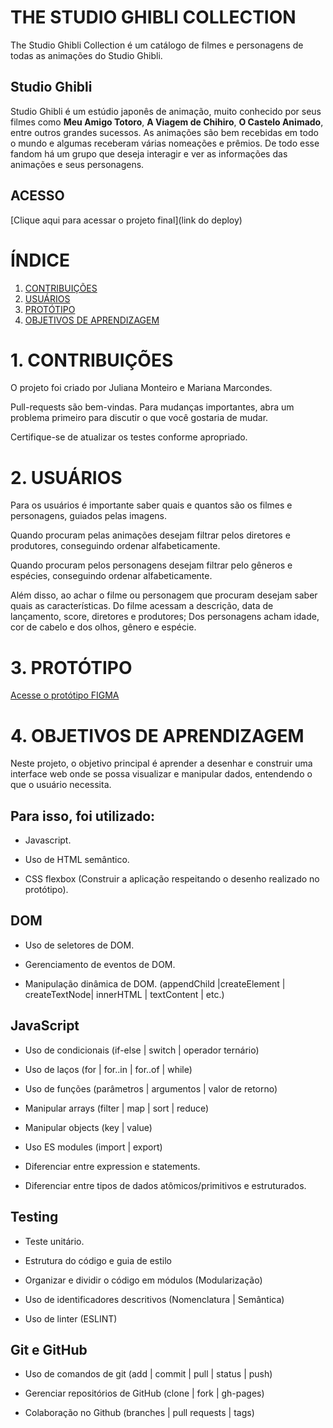 # THE STUDIO GHIBLI COLLECTION
The Studio Ghibli Collection é um catálogo de filmes e personagens de todas as animações do Studio Ghibli. 

## Studio Ghibli
Studio Ghibli é um estúdio japonês de animação, muito
conhecido por seus filmes como **Meu Amigo Totoro**,
**A Viagem de Chihiro**, **O Castelo Animado**, entre outros grandes sucessos.
As animações são bem recebidas em todo o mundo e algumas receberam
várias nomeações e prêmios. De todo esse fandom há um grupo que deseja
interagir e ver as informações das animações e seus personagens.

## ACESSO
[Clique aqui para acessar o projeto final](link do deploy)

# ÍNDICE
1. [CONTRIBUIÇÕES](#CONTRIBUIÇÕES)
2. [USUÁRIOS](#USUÁRIOS)
3. [PROTÓTIPO](#PROTÓTIPO)
4. [OBJETIVOS DE APRENDIZAGEM](#OBJETIVOSDEAPRENDIZAGEM)

# 1. CONTRIBUIÇÕES
O projeto foi criado por Juliana Monteiro e Mariana Marcondes. 

Pull-requests são bem-vindas. Para mudanças importantes, abra um problema primeiro para discutir o que você gostaria de mudar.

Certifique-se de atualizar os testes conforme apropriado.
# 2. USUÁRIOS
Para os usuários é importante saber quais e quantos são os filmes e personagens, guiados pelas imagens.

Quando procuram pelas animações desejam filtrar pelos diretores e produtores, conseguindo ordenar alfabeticamente. 

Quando procuram pelos personagens desejam filtrar pelo gêneros e espécies, conseguindo ordenar alfabeticamente. 

Além disso, ao achar o filme ou personagem que procuram desejam saber quais as características. Do filme acessam a descrição, data de lançamento, score, diretores e produtores; Dos personagens acham idade, cor de cabelo e dos olhos, gênero e espécie. 
 
# 3. PROTÓTIPO
[Acesse o protótipo FIGMA](https://www.figma.com/file/b6xHNBIhvOnxoEDV33lGMf/Projeto-Ghibli?node-id=0%3A817)

# 4. OBJETIVOS DE APRENDIZAGEM
Neste projeto, o objetivo principal é aprender a desenhar e construir uma interface web onde se possa visualizar e manipular dados, entendendo o que o usuário necessita.

## Para isso, foi utilizado:

- Javascript.

- Uso de HTML semântico.

- CSS flexbox (Construir a aplicação respeitando o desenho realizado no protótipo).

## DOM 
- Uso de seletores de DOM.

- Gerenciamento de eventos de DOM.

- Manipulação dinâmica de DOM. (appendChild |createElement | createTextNode| innerHTML | textContent | etc.)

## JavaScript

- Uso de condicionais (if-else | switch | operador ternário)

- Uso de laços (for | for..in | for..of | while)

- Uso de funções (parâmetros | argumentos | valor de retorno)

- Manipular arrays (filter | map | sort | reduce)

- Manipular objects (key | value)

- Uso ES modules (import | export)

- Diferenciar entre expression e statements.

- Diferenciar entre tipos de dados atômicos/primitivos e estruturados.

## Testing

- Teste unitário.

- Estrutura do código e guia de estilo

- Organizar e dividir o código em módulos (Modularização)

- Uso de identificadores descritivos (Nomenclatura | Semântica)

- Uso de linter (ESLINT)

## Git e GitHub

- Uso de comandos de git (add | commit | pull | status | push)

- Gerenciar repositórios de GitHub (clone | fork | gh-pages)

- Colaboração no Github (branches | pull requests | tags)
